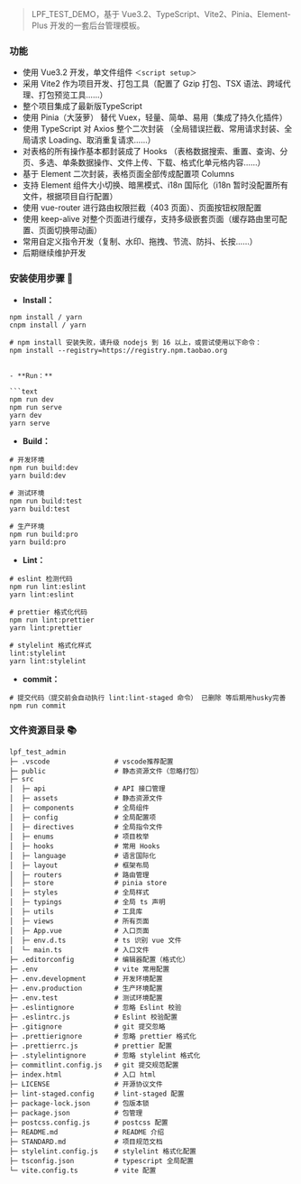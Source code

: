 

> LPF_TEST_DEMO，基于 Vue3.2、TypeScript、Vite2、Pinia、Element-Plus 开发的一套后台管理模板。

### 功能

- 使用 Vue3.2 开发，单文件组件 `＜script setup＞`
- 采用 Vite2 作为项目开发、打包工具（配置了 Gzip 打包、TSX 语法、跨域代理、打包预览工具……）
- 整个项目集成了最新版TypeScript
- 使用 Pinia（大菠萝） 替代 Vuex，轻量、简单、易用（集成了持久化插件）
- 使用 TypeScript 对 Axios 整个二次封装 （全局错误拦截、常用请求封装、全局请求 Loading、取消重复请求……）
- 对表格的所有操作基本都封装成了 Hooks （表格数据搜索、重置、查询、分页、多选、单条数据操作、文件上传、下载、格式化单元格内容……）
- 基于 Element 二次封装，表格页面全部传成配置项 Columns
- 支持 Element 组件大小切换、暗黑模式、i18n 国际化（i18n 暂时没配置所有文件，根据项目自行配置）
- 使用 vue-router 进行路由权限拦截（403 页面）、页面按钮权限配置
- 使用 keep-alive 对整个页面进行缓存，支持多级嵌套页面（缓存路由里可配置、页面切换带动画）
- 常用自定义指令开发（复制、水印、拖拽、节流、防抖、长按……）
- 后期继续维护开发
### 安装使用步骤 📔

- **Install：**

```text
npm install / yarn 
cnpm install / yarn 

# npm install 安装失败，请升级 nodejs 到 16 以上，或尝试使用以下命令：
npm install --registry=https://registry.npm.taobao.org


- **Run：**

```text
npm run dev
npm run serve
yarn dev
yarn serve
```

- **Build：**

```text
# 开发环境
npm run build:dev
yarn build:dev

# 测试环境
npm run build:test
yarn build:test

# 生产环境
npm run build:pro
yarn build:pro
```

- **Lint：**

```text
# eslint 检测代码
npm run lint:eslint
yarn lint:eslint

# prettier 格式化代码
npm run lint:prettier
yarn lint:prettier

# stylelint 格式化样式
lint:stylelint
yarn lint:stylelint
```

- **commit：**

```text
# 提交代码（提交前会自动执行 lint:lint-staged 命令） 已删除 等后期用husky完善
npm run commit
```

### 文件资源目录 📚

```text
lpf_test_admin
├─ .vscode                # vscode推荐配置
├─ public                 # 静态资源文件（忽略打包）
├─ src
│  ├─ api                 # API 接口管理
│  ├─ assets              # 静态资源文件
│  ├─ components          # 全局组件
│  ├─ config              # 全局配置项
│  ├─ directives          # 全局指令文件
│  ├─ enums               # 项目枚举
│  ├─ hooks               # 常用 Hooks
│  ├─ language            # 语言国际化
│  ├─ layout              # 框架布局
│  ├─ routers             # 路由管理
│  ├─ store               # pinia store
│  ├─ styles              # 全局样式
│  ├─ typings             # 全局 ts 声明
│  ├─ utils               # 工具库
│  ├─ views               # 所有页面
│  ├─ App.vue             # 入口页面
│  ├─ env.d.ts            # ts 识别 vue 文件
│  └─ main.ts             # 入口文件
├─ .editorconfig          # 编辑器配置（格式化）
├─ .env                   # vite 常用配置
├─ .env.development       # 开发环境配置
├─ .env.production        # 生产环境配置
├─ .env.test              # 测试环境配置
├─ .eslintignore          # 忽略 Eslint 校验
├─ .eslintrc.js           # Eslint 校验配置
├─ .gitignore             # git 提交忽略
├─ .prettierignore        # 忽略 prettier 格式化
├─ .prettierrc.js         # prettier 配置
├─ .stylelintignore       # 忽略 stylelint 格式化
├─ commitlint.config.js   # git 提交规范配置
├─ index.html             # 入口 html
├─ LICENSE                # 开源协议文件
├─ lint-staged.config     # lint-staged 配置
├─ package-lock.json      # 包版本锁
├─ package.json           # 包管理
├─ postcss.config.js      # postcss 配置
├─ README.md              # README 介绍
├─ STANDARD.md            # 项目规范文档
├─ stylelint.config.js    # stylelint 格式化配置
├─ tsconfig.json          # typescript 全局配置
└─ vite.config.ts         # vite 配置
```
